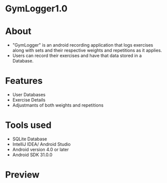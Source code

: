 # GymLogger1.0

# About
- "GymLogger" is an android  recording application that logs exercises along with sets and their respective weights and repetitions as it applies.
- Users can record their exercises and have that data stored in a Database.

# Features
- User Databases
- Exercise Details
- Adjustmants of both weights and repetitions
       
# Tools used
- SQLite Database
- IntelliJ IDEA/ Android Studio 
- Android version 4.0 or later
- Android SDK 31.0.0

# Preview





